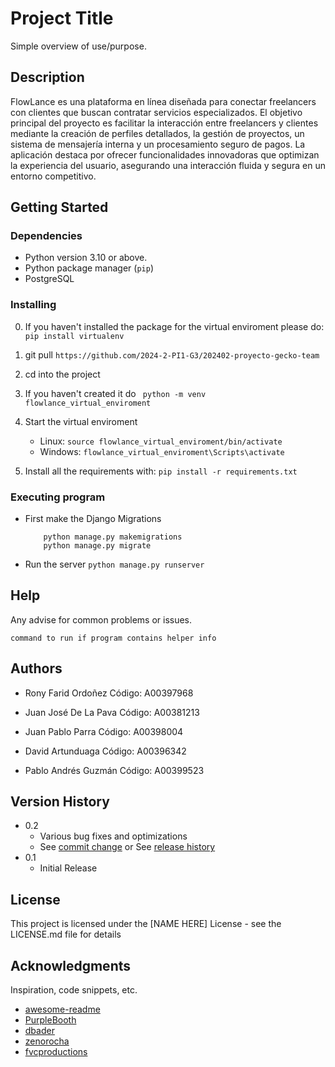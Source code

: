 # Project Title

Simple overview of use/purpose.

## Description

FlowLance es una plataforma en línea diseñada para conectar freelancers con clientes que buscan contratar servicios especializados. El objetivo principal del proyecto es facilitar la interacción entre freelancers y clientes mediante la creación de perfiles detallados, la gestión de proyectos, un sistema de mensajería interna y un procesamiento seguro de pagos. La aplicación destaca por ofrecer funcionalidades innovadoras que optimizan la experiencia del usuario, asegurando una interacción fluida y segura en un entorno competitivo.


## Getting Started

### Dependencies

* Python version 3.10 or above.
* Python package manager (`pip`)
* PostgreSQL

### Installing

0. If you haven't installed the package for the virtual enviroment please do:
`
        pip install virtualenv
`

1. git pull `https://github.com/2024-2-PI1-G3/202402-proyecto-gecko-team`
2. cd into the project
3. If you haven't created it do ` python -m venv flowlance_virtual_enviroment`
4. Start the virtual enviroment 
    * Linux: `source flowlance_virtual_enviroment/bin/activate`
    * Windows: `flowlance_virtual_enviroment\Scripts\activate`
5. Install all the requirements with: `pip install -r requirements.txt`

### Executing program

* First make the Django Migrations
    ```
        python manage.py makemigrations
        python manage.py migrate

    ```

* Run the server `python manage.py runserver`

## Help

Any advise for common problems or issues.
```
command to run if program contains helper info
```

## Authors

- Rony Farid Ordoñez Código: A00397968

- Juan José De La Pava Código: A00381213

- Juan Pablo Parra Código: A00398004

- David Artunduaga Código: A00396342

- Pablo Andrés Guzmán Código: A00399523

## Version History

* 0.2
    * Various bug fixes and optimizations
    * See [commit change]() or See [release history]()
* 0.1
    * Initial Release

## License

This project is licensed under the [NAME HERE] License - see the LICENSE.md file for details

## Acknowledgments

Inspiration, code snippets, etc.
* [awesome-readme](https://github.com/matiassingers/awesome-readme)
* [PurpleBooth](https://gist.github.com/PurpleBooth/109311bb0361f32d87a2)
* [dbader](https://github.com/dbader/readme-template)
* [zenorocha](https://gist.github.com/zenorocha/4526327)
* [fvcproductions](https://gist.github.com/fvcproductions/1bfc2d4aecb01a834b46)
